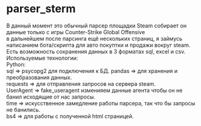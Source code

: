 # parser_sterm
В данный момент это обычный парсер площадки Steam собирает он данные только с игры Counter-Strike Global Offensive  
в дальнейшем после парсинга ещё нескольких страниц, я займусь написанием бота/скрипта для авто покуптки и продажи вокруг steam.  
Есть возможность сохранения данных в 3 форматах sql, excel и csv.   
Используемые технологии:  
Python:   
sql       => psycopg2 для подключения к БД. 
pandas    => для хранения и преобразования данных.  
requests  => для отправления запросов на сервера steam.  
UserAgent => fake_useragent изменияем данные агента чтобы он не банил исходящие от нас запросы.  
time      => искусственное замедление работы парсера, так что бы запросы не банились.  
bs4       => для работы с полученной html страницей. 
